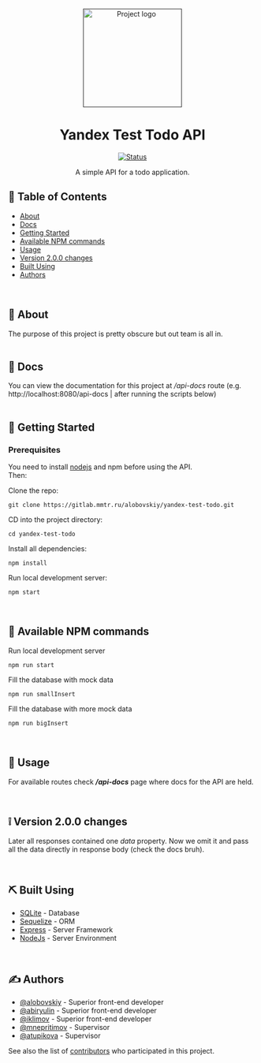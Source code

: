 <p align="center">
  <a href="" rel="noopener">
 <img width=200px height=200px src="https://sun1-96.userapi.com/impf/JK0QgUrFSEq9gULTdC4k5Pf5dNXm0GlTw9u_OQ/3dXYOf1sxq4.jpg?size=291x289&quality=96&sign=6482fe1c37ee092ff90a9fe616e2b5e9&type=album" alt="Project logo"></a>
</p>

<h1 align="center">Yandex Test Todo API</h1>

<div align="center">

[![Status](https://img.shields.io/badge/status-active-success.svg)]()

</div>

<p align="center">
    A simple API for a todo application.
</p>

## 📝 Table of Contents

- [About](#about)
- [Docs](#docs)
- [Getting Started](#getting_started)
- [Available NPM commands](#commands)
- [Usage](#usage)
- [Version 2.0.0 changes](#changes)
- [Built Using](#built_using)
- [Authors](#authors)

<br>

## 🧐 About <a name = "about"></a>

The purpose of this project is pretty obscure but out team is all in.
<br>
<br>

## 🧾 Docs <a name = "docs"></a>

You can view the documentation for this project at <em>/api-docs</em> route 
(e.g. http://localhost:8080/api-docs | after running the scripts below)
<br>
<br>

## 🏁 Getting Started <a name = "getting_started"></a>

### Prerequisites

You need to install <a href="https://nodejs.org/en/">nodejs</a> and npm before using the API.
<br>
Then:

Clone the repo:

```
git clone https://gitlab.mmtr.ru/alobovskiy/yandex-test-todo.git
```

CD into the project directory:

```
cd yandex-test-todo
```

Install all dependencies:

```
npm install
```

Run local development server:

```
npm start
```

<br>

## 🔧 Available NPM commands <a name = "commands"></a>
Run local development server

```
npm run start
```

Fill the database with mock data

```
npm run smallInsert
```

Fill the database with more mock data

```
npm run bigInsert
```

<br>

## 🎈 Usage <a name="usage"></a>

For available routes check <em><strong>/api-docs</strong></em> page where docs for the API are held.

<br>

## ❕ Version 2.0.0 changes <a name="changes"></a>

Later all responses contained one <em>data</em> property. Now we omit it 
and pass all the data directly in response body (check the docs bruh).

<br>

## ⛏️ Built Using <a name = "built_using"></a>

- [SQLite](https://sqlite.org/) - Database
- [Sequelize](https://sequelize.org/) - ORM
- [Express](https://expressjs.com/) - Server Framework
- [NodeJs](https://nodejs.org/en/) - Server Environment

<br>

## ✍️ Authors <a name = "authors"></a>

- [@alobovskiy](https://gitlab.mmtr.ru/alobovskiy) - Superior front-end developer
- [@abiryulin](https://gitlab.mmtr.ru/abiryulin) - Superior front-end developer
- [@iklimov](https://gitlab.mmtr.ru/iklimov) - Superior front-end developer
- [@mnepritimov](https://gitlab.mmtr.ru/mnepritimov) - Supervisor
- [@atupikova](https://gitlab.mmtr.ru/atupikova) - Supervisor

See also the list of [contributors](https://gitlab.mmtr.ru/alobovskiy/yandex-test-todo/-/project_members) who participated in this project.